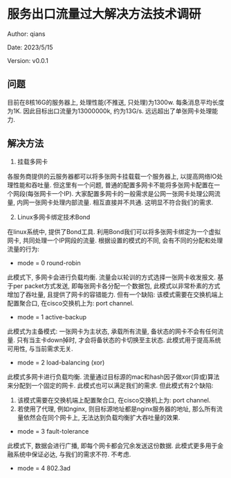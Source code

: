 # 服务出口流量过大解决方法技术调研

Author: qians

Date: 2023/5/15

Version: v0.0.1

## 问题

目前在8核16G的服务器上, 处理性能(不推送, 只处理)为1300w. 每条消息平均长度为1K. 因此目标出口流量为13000000k, 约为13G/s. 远远超出了单张网卡处理能力.

## 解决方法

1. 挂载多网卡

各服务商提供的云服务器都可以将多张网卡挂载载一个服务器上, 以提高网络IO处理性能和吞吐量. 但这里有一个问题, 普通的配置多网卡不能将多张网卡配置在一个网段(每张网卡一个IP). 大家配置多网卡的一般需求是公网一张网卡处理公网流量, 内网一张网卡处理内部流量. 相互直接并不共通.
这明显不符合我们的需求.

2. Linux多网卡绑定技术Bond

在linux系统中, 提供了Bond工具. 利用Bond我们可以将多张网卡绑定为一个虚拟网卡, 共同处理一个IP网段的流量.
根据设置的模式的不同, 会有不同的分配和处理流量的行为:

- mode = 0 round-robin

此模式下, 多网卡会进行负载均衡. 流量会以轮训的方式选择一张网卡收发报文. 基于per packet方式发送, 即每张网卡各分配一个数据包, 此模式以非常朴素的方式增加了吞吐量, 且提供了网卡的容错能力.
但有一个缺陷: 该模式需要在交换机端上配置聚合口, 在cisco交换机上为: port channel.

- mode = 1 active-backup

此模式为主备模式: 一张网卡为主状态, 承载所有流量, 备状态的网卡不会有任何流量. 只有当主卡down掉时, 才会将备状态的卡切换至主状态.
此模式用于提高系统可用性, 与当前需求无关.

- mode = 2 load-balancing (xor)

此模式多网卡进行负载均衡. 流量通过目标源的mac和hash因子做xor(异或)算法来分配到一个固定的网卡. 此模式也可以满足我们的需求.
但此模式有2个缺陷:

  1. 该模式需要在交换机端上配置聚合口, 在cisco交换机上为: port channel.
  2. 若使用了代理, 例如nginx, 则目标源地址都是nginx服务器的地址, 那么所有流量依然会在同个网卡上, 无法达到负载均衡扩大吞吐量的效果.

- mode = 3 fault-tolerance

此模式下, 数据会进行广播, 即每个网卡都会冗余发送这份数据. 此模式更多用于金融系统中保证必达, 与我们的需求不符. 不考虑.

- mode = 4 802.3ad
